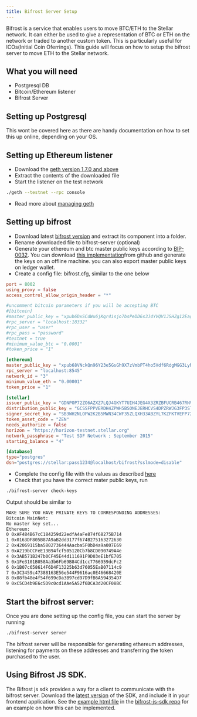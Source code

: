 ```yaml
---
title: Bifrost Server Setup
---
```


Bifrost is a service that enables users to move BTC/ETH to the Stellar network. It can either be used to give a representation of BTC or ETH on the network or traded to another custom token. This is particularly useful for ICOs(Initial Coin Oferrings). 
This guide will focus on how to setup the bifrost server to move ETH to the Stellar network.

## What you will need

- Postgresql DB 
- Bitcoin/Ethereum listener
- Bifrost Server

## Setting up Postgresql
This wont be covered here as there are handy documentation on how to set this up online, depending on your OS.

## Setting up Ethereum listener
- Download the [geth version 1.7.0 and above](https://geth.ethereum.org/downloads/)
- Extract the contents of the downloaded file
- Start the listener on the test network 
```bash  
./geth --testnet --rpc console
```
- Read more about [managing geth](https://github.com/ethereum/go-ethereum)

## Setting up bifrost
- Download latest [bifrost version](https://github.com/stellar/go/releases/tag/bifrost-v0.0.2) and extract its component into a folder.
- Rename downloaded file to bifrost-server (optional)
- Generate your ethereum and btc master public keys according to [BIP-0032](https://github.com/bitcoin/bips/blob/master/bip-0032.mediawiki).  You can download [this implementation](https://iancoleman.io/bip39/)from github and generate the keys on an offline machine. you can also export master public keys on ledger wallet.
- Create a config file: bifrost.cfg, similar to the one below

<code-example name="bifrost.cfg">

```toml
port = 8002
using_proxy = false
access_control_allow_origin_header = "*"

#uncomment bitcoin parameters if you will be accepting BTC
#[bitcoin]
#master_public_key = "xpub6DxSCdWu6jKqr4isjo7bsPeDD6s3J4YVQV1JSHZg12Eagdqnf7XX4fxqyW2sLhUoFWutL7tAELU2LiGZrEXtjVbvYptvTX5Eoa4Mamdjm9u"
#rpc_server = "localhost:18332"
#rpc_user = "user"
#rpc_pass = "password"
#testnet = true
#minimum_value_btc = "0.0001"
#token_price = "1"

[ethereum]
master_public_key = "xpub68VNckQn96Y23e5GsGh9X7zVmbPT4ho5Vdf6RdgMGG3LyNhH2cLFDCib9zgn8QWgj261xu7MYbmBsX8Fp5VkfDUrecUnpEGWkyCo7qK2gxn"
rpc_server = "localhost:8545"
network_id = "3"
minimum_value_eth = "0.00001"
token_price = "1"

[stellar]
issuer_public_key = "GDNPOP72ZO6AZXZ7LQJ4GKYT7UIH4JEG4X3ZRZBFUCRB467RNV3SFK5D"
distribution_public_key = "GCSSFPPVERDH4ZPWH5BSONEJERHCVS4DPZRWJG3FP3STOA5ZFTD3GMZ5"
signer_secret_key = "SB3WH2NLOFW2K2B5MWN34CWF35ZLQXH33ABZYL7KZFKTVEFP72Q574LM"
token_asset_code = "ZEN"
needs_authorize = false
horizon = "https://horizon-testnet.stellar.org"
network_passphrase = "Test SDF Network ; September 2015"
starting_balance = "4"

[database]
type="postgres"
dsn="postgres://stellar:pass1234@localhost/bifrost?sslmode=disable"

```

</code-example>


- Complete the config file with the values as described [here](https://github.com/stellar/go/tree/master/services/bifrost#config)
- Check that you have the correct mater public keys, run 

```bash 
./bifrost-server check-keys
```

Output should be similar to

```bash
MAKE SURE YOU HAVE PRIVATE KEYS TO CORRESPONDING ADDRESSES:
Bitcoin MainNet:
No master key set...
Ethereum:
0 0xAF484B67cC184259d22edfA4aFe874f68275B714
1 0x0163DF805B87A9aB2dd3177f674B275163272630
2 0x42069115ba5802736444Aacba5F0bD4a9a007E69
3 0xA219bCCFeE13B94fcf505120Cb7b8CD090749A4e
4 0x3AB571B247b0CF45E44d111691F9D03eE1bfE705
5 0x1Fe3101B058Aa3b6Fb69B84Cd1cc7766959dcFc2
6 0x1B07c658614F6D4F13225b63d76055EaB07114c9
7 0x3C3459c47388163E56e544F9616ac0E46668420E
8 0x08fb48e4f54f699cDa3B97cd97D9fB6A594354D7
9 0xC5CD4b9E6c5D9c0cd1AAe5A52f6DCA3d20CF08BC
```

## Start the bifrost server: 

Once you are done setting up the config file, you can start the server by running 
```bash
./bifrost-server server
```
The bifrost server will be responsible for generating ethereum addresses, listening for payments on these 
addresses and transferring the token purchased to the user.


## Using Bifrost JS SDK.

The Bifrost js sdk provides a way for a client to communicate with the bifrost server. 
Download the [latest version](https://github.com/stellar/bifrost-js-sdk/releases) of the SDK, and include it in your frontend application. See the [example html file](https://github.com/stellar/bifrost-js-sdk/blob/master/example.html) in the [bifrost-js-sdk repo](https://github.com/stellar/bifrost-js-sdk) for an example on how this can be implemented.







